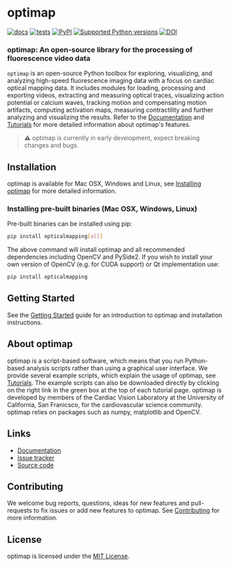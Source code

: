 # optimap
[![docs](https://readthedocs.org/projects/optimap/badge/?version=latest&style=)](https://optimap.readthedocs.org)
[![tests](https://github.com/cardiacvision/optimap/actions/workflows/main.yml/badge.svg)](https://github.com/cardiacvision/optimap/actions/workflows/main.yml)
[![PyPI](https://img.shields.io/pypi/v/opticalmapping.svg)](https://pypi.org/project/opticalmapping/)
[![Supported Python versions](https://img.shields.io/pypi/pyversions/opticalmapping.svg)](https://python.org)
[![DOI](https://zenodo.org/badge/677528623.svg)](https://zenodo.org/badge/latestdoi/677528623)


### optimap: An open-source library for the processing of fluorescence video data

``optimap`` is an open-source Python toolbox for exploring, visualizing, and analyzing high-speed fluorescence imaging data with a focus on cardiac optical mapping data. It includes modules for loading, processing and exporting videos, extracting and measuring optical traces, visualizing action potential or calcium waves, tracking motion and compensating motion artifacts, computing activation maps, measuring contractility and further analyzing and visualizing the results. Refer to the [Documentation](https://optimap.readthedocs.io/en/latest/) and [Tutorials](https://optimap.readthedocs.io/en/latest/tutorials/basics/) for more detailed information about optimap's features.

> ⚠️ optimap is currently in early development, expect breaking changes and bugs.

## Installation
optimap is available for Mac OSX, Windows and Linux, see [Installing optimap](https://optimap.readthedocs.io/en/latest/chapters/getting_started/#installing-optimap) for more detailed information.

### Installing pre-built binaries (Mac OSX, Windows, Linux)

Pre-built binaries can be installed using pip:

```bash
pip install opticalmapping[all]
```

The above command will install optimap and all recommended dependencies including OpenCV and PySide2. If you wish to install your own version of OpenCV (e.g. for CUDA support) or Qt implementation use:

```bash
pip install opticalmapping
```

## Getting Started
See the [Getting Started](https://optimap.readthedocs.io/en/latest/chapters/getting_started/) guide for an introduction to optimap and installation instructions. 

## About optimap
optimap is a script-based software, which means that you run Python-based analysis scripts rather than using a graphical user interface. We provide several example scripts, which explain the usage of optimap, see [Tutorials](https://optimap.readthedocs.io/en/latest/tutorials/basics/). The example scripts can also be downloaded directly by clicking on the right link in the green box at the top of each tutorial page. optimap is developed by members of the Cardiac Vision Laboratory at the University of California, San Franicsco, for the cardiovascular science community. optimap relies on packages such as numpy, matplotlib and OpenCV. 

## Links

* [Documentation](https://optimap.readthedocs.io)
* [Issue tracker](https://github.com/cardiacvision/optimap/issues)
* [Source code](https://github.com/cardiacvision/optimap)

## Contributing

We welcome bug reports, questions, ideas for new features and pull-requests to fix issues or add new features to optimap. See [Contributing](https://optimap.readthedocs.io/en/latest/chapters/contributing/) for more information.

## License

optimap is licensed under the [MIT License](https://github.com/cardiacvision/optimap/blob/main/LICENSE.md).
